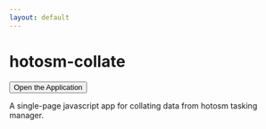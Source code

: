 ```yaml
---
layout: default
---
```


# hotosm-collate


<form action="./app">
<input type="submit" value="Open the Application" class="bg-red" />
</form>



A single-page javascript app for collating data from hotosm tasking manager. 
 